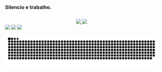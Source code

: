 ### Silencio e trabalho.

##

<div align="center">
  <a href="https://github.com/akyua">
  <img height="150em" src="https://github-readme-stats.vercel.app/api?username=akyua&show_icons=true&theme=midnight-purple&include_all_commits=true&count_private=true"/>
  <img height="150em" src="https://github-readme-stats.vercel.app/api/top-langs/?username=akyua&layout=compact&langs_count=7&theme=midnight-purple"/>
</div>
  
<div aling="center">
  <a href="https://instagram.com/gaahen" target="_blank"><img src="https://img.shields.io/badge/-Instagram-%23E4405F?style=for-the-badge&logo=instagram&logoColor=white" target="_blank"></a>
 	<a href="https://www.twitch.tv/gagahtrue" target="_blank"><img src="https://img.shields.io/badge/Twitch-9146FF?style=for-the-badge&logo=twitch&logoColor=white" target="_blank"></a>
  <a href="https://www.linkedin.com/in/gabriel-henrique-da-silveira-71259922a/" target="_blank"><img src="https://img.shields.io/badge/-LinkedIn-%230077B5?style=for-the-badge&logo=linkedin&logoColor=white" target="_blank"></a> 
  
  ![Snake animation](https://github.com/akyua/akyua/blob/output/github-contribution-grid-snake.svg)
  
</div>
  
 
    

